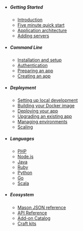 - ##### Getting Started 
    - [Introduction](/docs/{{version}}/introduction)
    - [Five minute quick start](/docs/{{version}}/quickstart)
    - [Application architecture](/docs/{{version}}/architecture)
    - [Adding servers](/docs/{{version}}/servers)

- ##### Command Line
    - [Installation and setup](/docs/{{version}}/installation)
    - [Authentication](/docs/{{version}}/authentication)
    - [Preparing an app](/docs/{{version}}/preparing-apps)
    - [Creating an app](/docs/{{version}}/creating-apps)

- ##### Deployment
    - [Setting up local development](/docs/{{version}}/local-development)
    - [Building your Docker image](/docs/{{version}}/building)
    - [Deploying your app](/docs/{{version}}/deploying-apps)
    - [Upgrading an existing app](/docs/{{version}}/upgrading)
    - [Managing environments](/docs/{{version}}/environments)
    - [Scaling](/docs/{{version}}/environments)

- ##### Languages
    - [PHP](/docs/{{version}}/getting-started-with-php)
    - [Node.js](/docs/{{version}}/getting-started-with-nodejs)
    - [Java](/docs/{{version}}/getting-started-with-java)
    - [Ruby](/docs/{{version}}/getting-started-with-ruby)
    - [Python](/docs/{{version}}/getting-started-with-python)
    - [Go](/docs/{{version}}/getting-started-with-go)
    - [Scala](/docs/{{version}}/getting-started-with-scala)

- ##### Ecosystem
    - [Mason JSON reference](/docs/{{version}}/mason-json)
    - [API Reference](/docs/{{version}}/api)
    - [Add-on Catalog](/docs/{{version}}/add-ons)
    - [Craft kits](/docs/{{version}}/craft-kits)
